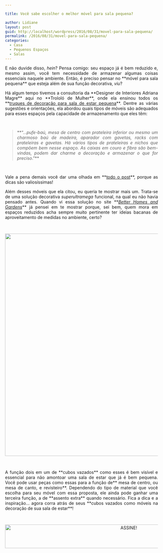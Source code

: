 ```yaml
---

title: Você sabe escolher o melhor móvel para sala pequena?

author: Lidiane
layout: post
guid: http://localhost/wordpress/2016/08/31/movel-para-sala-pequena/
permalink: /2016/08/31/movel-para-sala-pequena/
categories:
  - Casa
  - Pequenos Espaços
  - Salas
---
```

<p style="text-align: justify;">
  E não duvide disso, <em>hein</em>? Pensa comigo: seu espaço já é bem reduzido e, mesmo assim, você tem necessidade de armazenar algumas coisas essenciais naquele ambiente. Então, é preciso pensar no **móvel para sala pequena** que esteja além de sua função decorativa, <em>viu</em>?
</p>

<p style="text-align: justify;" align="justify">
  Há algum tempo tivemos a consultoria da **Designer de Interiores Adriana Magre** aqui no **Trololó de Mulher**, onde ela ensinou todos os **<a href="http://www.bichafemea.com/2012/10/10/decoracao-sala-estar-pequena/" target="_blank">truques de decoração para sala de estar pequena</a>**. Dentre as várias sugestões e orientações, ela abordou quais tipos de móveis são adequados para esses espaços pela capacidade de armazenamento que eles têm:
</p>

&nbsp;

> <p align="justify">
>   **“…<em>pufe-baú, mesa de centro com prateleira inferior ou mesmo um charmoso baú de madeira, aparador com gavetas, racks com prateleiras e gavetas. Há vários tipos de prateleiras e nichos que compõem bem nesse espaço. As caixas em couro e fibra são bem-vindas, podem dar charme a decoração e armazenar o que for preciso</em>.”**
> </p>

&nbsp;

<p align="justify">
  Vale a pena demais você dar uma olhada em **<a href="http://www.bichafemea.com/2012/10/10/decoracao-sala-estar-pequena/" target="_blank">todo o post</a>**, porque as dicas são valiosíssimas!
</p>

<p align="justify">
  Além desses móveis que ela citou, eu queria te mostrar mais um. Trata-se de uma solução decorativa <em>superultramega</em> funcional, na qual eu não havia pensado antes. Quando vi essa solução no site **<em><a href="http://www.bhg.com/" target="_blank">Better Homes and Gardens</a></em>** já pensei em te mostrar porque, sei bem, quem mora em espaços reduzidos acha sempre muito pertinente ter ideias bacanas de aproveitamento de medidas no ambiente, certo?
</p>

&nbsp;

<p align="center">
  <a href="http://www.decoracaodacasa.com/movel-funcional-sala-pequena/decoracao-moveis-funcionais-apartamento-pequeno/" rel="attachment wp-att-1819"><img class="alignnone size-full wp-image-1819" title="DECORACAO-MOVEIS-FUNCIONAIS-APARTAMENTO-PEQUENO" src="http://www.decoracaodacasa.com/blog/wp-content/uploads/2012/10/DECORACAO-MOVEIS-FUNCIONAIS-APARTAMENTO-PEQUENO.jpg" alt="" width="550" height="733" /></a>
</p>

&nbsp;

<p align="justify">
  A função dois em um de **cubos vazados** como esses é bem visível e essencial para não amontoar uma sala de estar que já é bem pequena. Você pode usar peças como essas para a função de** mesa de centro, ou mesa de canto, e revisteiro**. Dependendo do tipo de material que você escolha para seu móvel com essa proposta, ele ainda pode ganhar uma terceira função, a de **assento extra** quando necessário. Fica a dica e a inspiração… agora corra atrás de seus **cubos vazados como móveis na decoração de sua sala de estar**!
</p>

&nbsp;

<p align="center">
  <a href="http://feedburner.google.com/fb/a/mailverify?uri=blogBichaFemea&loc=en_US" target="_blank"><img class="alignnone size-full wp-image-10439" src="http://www.trololodemulher.com.br/blog/wp-content/uploads/2014/09/ASSINE.png" alt="ASSINE!" width="800" height="78" /></a>
</p>
